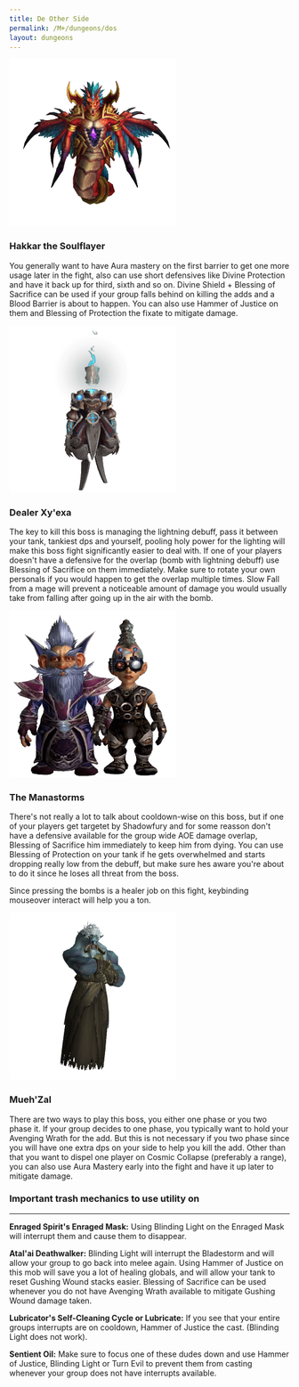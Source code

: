 ```yaml
---
title: De Other Side
permalink: /M+/dungeons/dos
layout: dungeons
---
```


<a style="color: white">
    <img src="/assets/img/dungeons/hakkar.png" class="dungeon_boss"/>
</a>

### Hakkar the Soulflayer

You generally want to have Aura mastery on the first barrier to get one more usage later in the fight, also can use short defensives like Divine Protection and have it back up for third, sixth and so on. Divine Shield + Blessing of Sacrifice can be used if your group falls behind on killing the adds and a Blood Barrier is about to happen. You can also use Hammer of Justice on them and Blessing of Protection the fixate to mitigate damage.

<a style="color: white">
    <img src="/assets/img/dungeons/dealer.png" class="dungeon_boss"/>
</a>

### Dealer Xy'exa

The key to kill this boss is managing the lightning debuff, pass it between your tank, tankiest dps and yourself, pooling holy power for the lighting will make this boss fight significantly easier to deal with. If one of your players doesn't have a defensive for the overlap (bomb with lightning debuff) use Blessing of Sacrifice on them immediately. Make sure to rotate your own personals if you would happen to get the overlap multiple times. Slow Fall from a mage will prevent a noticeable amount of damage you would usually take from falling after going up in the air with the bomb.

<a style="color: white">
    <img src="/assets/img/dungeons/manastorms.png" class="dungeon_boss"/>
</a>

### The Manastorms

There's not really a lot to talk about cooldown-wise on this boss, but if one of your players get targetet by Shadowfury and for some reasson don't have a defensive available for the group wide AOE damage overlap, Blessing of Sacrifice him immediately to keep him from dying. You can use Blessing of Protection on your tank if he gets overwhelmed and starts dropping really low from the debuff, but make sure hes aware you're about to do it since he loses all threat from the boss.

Since pressing the bombs is a healer job on this fight, keybinding mouseover interact will help you a ton.

<a style="color: white">
    <img src="/assets/img/dungeons/mue.png" class="dungeon_boss"/>
</a>

### Mueh'Zal

There are two ways to play this boss, you either one phase or you two phase it. If your group decides to one phase, you typically want to hold your Avenging Wrath for the add. But this is not necessary if you two phase since you will have one extra dps on your side to help you kill the add. Other than that you want to dispel one player on Cosmic Collapse (preferably a range), you can also use Aura Mastery early into the fight and have it up later to mitigate damage.

### Important trash mechanics to use utility on

---
**Enraged Spirit's Enraged Mask:** Using Blinding Light on the Enraged Mask will interrupt them and cause them to disappear.

**Atal'ai Deathwalker:** Blinding Light will interrupt the Bladestorm and will allow your group to go back into melee again. Using Hammer of Justice on this mob will save you a lot of healing globals, and will allow your tank to reset Gushing Wound stacks easier. Blessing of Sacrifice can be used whenever you do not have Avenging Wrath available to mitigate Gushing Wound damage taken.

**Lubricator's Self-Cleaning Cycle or Lubricate:** If you see that your entire groups interrupts are on cooldown, Hammer of Justice the cast. (Blinding Light does not work).

**Sentient Oil:** Make sure to focus one of these dudes down and use Hammer of Justice, Blinding Light or Turn Evil to prevent them from casting whenever your group does not have interrupts available.
